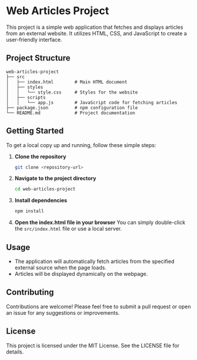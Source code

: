 # Web Articles Project

This project is a simple web application that fetches and displays articles from an external website. It utilizes HTML, CSS, and JavaScript to create a user-friendly interface.

## Project Structure

```
web-articles-project
├── src
│   ├── index.html        # Main HTML document
│   ├── styles
│   │   └── style.css     # Styles for the website
│   ├── scripts
│   │   └── app.js        # JavaScript code for fetching articles
├── package.json          # npm configuration file
└── README.md             # Project documentation
```

## Getting Started

To get a local copy up and running, follow these simple steps:

1. **Clone the repository**
   ```bash
   git clone <repository-url>
   ```

2. **Navigate to the project directory**
   ```bash
   cd web-articles-project
   ```

3. **Install dependencies**
   ```bash
   npm install
   ```

4. **Open the index.html file in your browser**
   You can simply double-click the `src/index.html` file or use a local server.

## Usage

- The application will automatically fetch articles from the specified external source when the page loads.
- Articles will be displayed dynamically on the webpage.

## Contributing

Contributions are welcome! Please feel free to submit a pull request or open an issue for any suggestions or improvements.

## License

This project is licensed under the MIT License. See the LICENSE file for details.